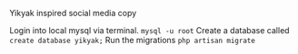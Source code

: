 Yikyak inspired social media copy

Login into local mysql via terminal. `mysql -u root`
Create a database called `create database yikyak;`
Run the migrations `php artisan migrate`